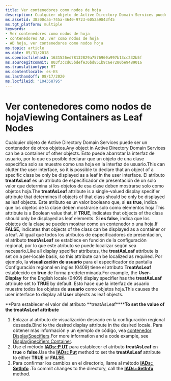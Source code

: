 ```yaml
---
title: Ver contenedores como nodos de hoja
description: Cualquier objeto de Active Directory Domain Services puede ser un contenedor de otros objetos.
ms.assetid: 38300ca5-745a-4640-9723-6052a9843f45
ms.tgt_platform: multiple
keywords:
- Ver contenedores como nodos de hoja
- contenedores AD, ver como nodos de hoja
- AD hoja, ver contenedores como nodos hoja
ms.topic: article
ms.date: 05/31/2018
ms.openlocfilehash: 1631526ed78132829a7576960a997b13cc232b5f
ms.sourcegitcommit: 803f3ccd65bdefe36bd851b9c6e7280be9489016
ms.translationtype: MT
ms.contentlocale: es-ES
ms.lasthandoff: 08/17/2020
ms.locfileid: "104358795"
---
```

# <a name="viewing-containers-as-leaf-nodes"></a><span data-ttu-id="83392-106">Ver contenedores como nodos de hoja</span><span class="sxs-lookup"><span data-stu-id="83392-106">Viewing Containers as Leaf Nodes</span></span>

<span data-ttu-id="83392-107">Cualquier objeto de Active Directory Domain Services puede ser un contenedor de otros objetos.</span><span class="sxs-lookup"><span data-stu-id="83392-107">Any object in Active Directory Domain Services can be a container of other objects.</span></span> <span data-ttu-id="83392-108">Esto puede abarrotar la interfaz de usuario, por lo que es posible declarar que un objeto de una clase específica solo se muestre como una hoja en la interfaz de usuario.</span><span class="sxs-lookup"><span data-stu-id="83392-108">This can clutter the user interface, so it is possible to declare that an object of a specific class be only be displayed as a leaf in the user interface.</span></span> <span data-ttu-id="83392-109">El atributo **treatAsLeaf** es un atributo de especificador de presentación de un solo valor que determina si los objetos de esa clase deben mostrarse solo como objetos hoja.</span><span class="sxs-lookup"><span data-stu-id="83392-109">The **treatAsLeaf** attribute is a single-valued display specifier attribute that determines if objects of that class should be only be displayed as leaf objects.</span></span> <span data-ttu-id="83392-110">Este atributo es un valor booleano que, si **es true**, indica que los objetos de la clase deben mostrarse solo como elementos hoja.</span><span class="sxs-lookup"><span data-stu-id="83392-110">This attribute is a Boolean value that, if **TRUE**, indicates that objects of the class should only be displayed as leaf elements.</span></span> <span data-ttu-id="83392-111">Si **es false**, indica que los objetos de la clase se pueden mostrar como un contenedor o una hoja.</span><span class="sxs-lookup"><span data-stu-id="83392-111">If **FALSE**, indicates that objects of the class can be displayed as a container or a leaf.</span></span> <span data-ttu-id="83392-112">Al igual que todos los atributos de especificadores de presentación, el atributo **treatAsLeaf** se establece en función de la configuración regional, por lo que este atributo se puede localizar según sea necesario.</span><span class="sxs-lookup"><span data-stu-id="83392-112">Like all display specifier attributes, the **treatAsLeaf** attribute is set on a per-locale basis, so this attribute can be localized as required.</span></span> <span data-ttu-id="83392-113">Por ejemplo, la **visualización de usuario** para el especificador de pantalla Configuración regional en inglés (0409) tiene el atributo **TreatAsLeaf** establecido en **true** de forma predeterminada.</span><span class="sxs-lookup"><span data-stu-id="83392-113">For example, the **User-Display** for the English locale (0409) display specifier has the **treatAsLeaf** attribute set to **TRUE** by default.</span></span> <span data-ttu-id="83392-114">Esto hace que la interfaz de usuario muestre todos los objetos de **usuario** como objetos hoja.</span><span class="sxs-lookup"><span data-stu-id="83392-114">This causes the user interface to display all **User** objects as leaf objects.</span></span>

<span data-ttu-id="83392-115">\*\*Para establecer el valor del atributo \*\*treatAsLeaf\*\*\*\*</span><span class="sxs-lookup"><span data-stu-id="83392-115">**To set the value of the **treatAsLeaf** attribute**</span></span>

1.  <span data-ttu-id="83392-116">Enlazar al atributo de visualización deseado en la configuración regional deseada.</span><span class="sxs-lookup"><span data-stu-id="83392-116">Bind to the desired display attribute in the desired locale.</span></span> <span data-ttu-id="83392-117">Para obtener más información y un ejemplo de código, vea [contenedor DisplaySpecifiers](displayspecifiers-container.md).</span><span class="sxs-lookup"><span data-stu-id="83392-117">For more information and a code example, see [DisplaySpecifiers Container](displayspecifiers-container.md).</span></span>
2.  <span data-ttu-id="83392-118">Use el método [**IADs::P UT**](/windows/desktop/api/iads/nf-iads-iads-put) para establecer el atributo **treatAsLeaf** en **true** o **false**.</span><span class="sxs-lookup"><span data-stu-id="83392-118">Use the [**IADs::Put**](/windows/desktop/api/iads/nf-iads-iads-put) method to set the **treatAsLeaf** attribute to either **TRUE** or **FALSE**.</span></span>
3.  <span data-ttu-id="83392-119">Para confirmar los cambios en el directorio, llame al método [**IADs:: SetInfo**](/windows/desktop/api/iads/nf-iads-iads-setinfo) .</span><span class="sxs-lookup"><span data-stu-id="83392-119">To commit changes to the directory, call the [**IADs::SetInfo**](/windows/desktop/api/iads/nf-iads-iads-setinfo) method.</span></span>

 

 